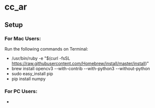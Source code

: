 # cc_ar

## Setup

### For Mac Users:
Run the following commands on Terminal:
- /usr/bin/ruby -e "$(curl -fsSL https://raw.githubusercontent.com/Homebrew/install/master/install)"
- brew install opencv3 --with-contrib --with-python3 --without-python
- sudo easy_install pip
- pip install numpy

### For PC Users:
- 
